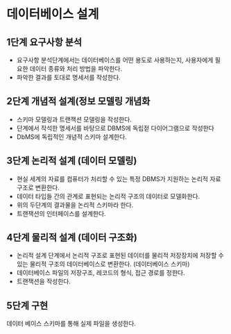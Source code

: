 # 데이터베이스 설계

## 1단계 요구사항 분석
* 요구사항 분석단계에서는 데이터베이스를 어떤 용도로 사용하는지, 사용자에게 필요한 데이터 종류와 처리 방법을 파악한다.
* 파악한 결과를 토대로 명세서를 작성한다.

## 2단계 개념적 설계(정보 모델링 개념화
* 스키마 모델링과 트랜잭션 모델링을 작성한다. 
* 단계에서 작석한 명세서를 바탕으로 DBMS에 독립젇 다이어그램으로 작성한다
* DbMS에 독립적인 개념적 스키마 설계한다.

## 3단계 논리적 설계 (데이터 모델링)
* 현실 세계의 자료를 컴퓨터가 처리할 수 있는 특정 DBMS가 지원하는 논리적 자료 구조로 변환한다.
* 데이터 타입들 간의 관계로 표현되는 논리적 구조의 데이터로 모델화한다.
* 위의 두단계의 결과물을 논리적 스키마라 한다.
* 트랜잭션의 인터페이스를 설계한다.

## 4단계 물리적 설계 (데이터 구조화)
* 논리적 설계 단계에서 논리적 구조로 표현된 데이터를 물리적 저장장치에 저장할 수 있는 물리적 구조의 데이터베이스로 변환한다. (데이터베이스 스키마)
* 데이터베이스 파일의 저장구조, 레코드의 형식, 접근 경로를 정한다. 
* 트랜잭션을 작성한다.

## 5단계 구현
데이터 베이스 스키마를 통해 실제 파일을 생성한다. 

